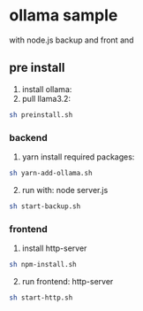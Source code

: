 # ollama sample 
with node.js backup and front and

## pre install
  1. install ollama:
  2. pull llama3.2:
```bash
sh preinstall.sh
```

### backend
  1. yarn install required packages:
```bash
sh yarn-add-ollama.sh
```
  2. run with: node server.js
```bash
sh start-backup.sh
```

### frontend
  1. install http-server
```bash
sh npm-install.sh 
```

  2. run frontend: http-server 
```bash
sh start-http.sh
```
